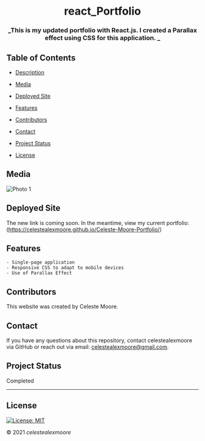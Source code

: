 <div align="center">

# react_Portfolio

### _This is my updated portfolio with React.js. I created a Parallax effect using CSS for this application. _
</div>

## Table of Contents

- [Description](#Description)

- [Media](#Media)

- [Deployed Site](#deployed-site)

- [Features](#Features)

- [Contributors](#Contributors)

- [Contact](#Contact)

- [Project Status](#project-status)

- [License](#License)

## Media

![Photo 1](./assets/photos/screen-shot-website.png)

## Deployed Site

   The new link is coming soon. In the meantime, view my current portfolio: (https://celestealexmoore.github.io/Celeste-Moore-Portfolio/)

## Features
    - Single-page application
    - Responsive CSS to adapt to mobile devices
    - Use of Parallax Effect

## Contributors

This website was created by Celeste Moore.

## Contact

If you have any questions about this repository, contact celestealexmoore via GitHub or reach out via email:
celestealexmoore@gmail.com.

## Project Status

Completed

---

## License

[![License: MIT](https://img.shields.io/badge/License-MIT-blueviolet.svg)](https://opensource.org/licenses/MIT)

© 2021 _celestealexmoore_